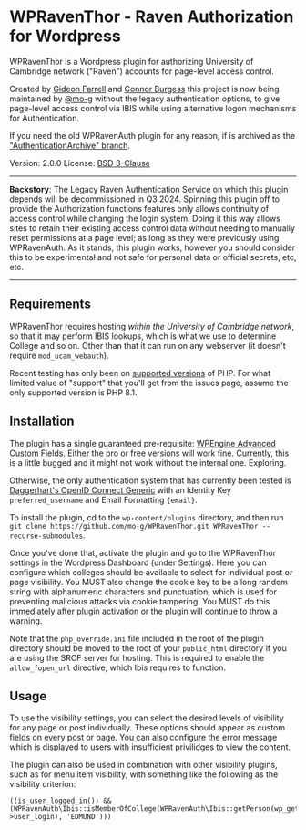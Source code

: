 WPRavenThor - Raven Authorization for Wordpress
================================================

WPRavenThor is a Wordpress plugin for authorizing University of Cambridge network ("Raven") accounts for page-level access control. 

Created by [Gideon Farrell](https://github.com/gfarrell/) and [Connor Burgess](https://github.com/Burgch) this project is now being maintained by [@mo-g](https://github.com/mo-g) without the legacy authentication options, to give page-level access control via IBIS while using alternative logon mechanisms for Authentication.

If you need the old WPRavenAuth plugin for any reason, if is archived as the ["AuthenticationArchive" branch](https://github.com/mo-g/WPRavenThor/tree/AuthenticationArchive).

Version: 2.0.0
License: [BSD 3-Clause](http://opensource.org/licenses/BSD-3-Clause)

---

**Backstory**: The Legacy Raven Authentication Service on which this plugin depends will be decommissioned in Q3 2024. Spinning this plugin off to provide the Authorization functions features only allows continuity of access control while changing the login system. Doing it this way allows sites to retain their existing access control data without needing to manually reset permissions at a page level; as long as they were previously using WPRavenAuth. As it stands, this plugin works, however you should consider this to be experimental and not safe for personal data or official secrets, etc, etc.

---

Requirements
------------

WPRavenThor requires hosting *within the University of Cambridge network*, so that it may perform IBIS lookups, which is what we use to determine College and so on. Other than that it can run on any webserver (it doesn't require `mod_ucam_webauth`).

Recent testing has only been on [supported versions](https://www.php.net/supported-versions.php) of PHP. For what limited value of "support" that you'll get from the issues page, assume the only supported version is PHP 8.1.

Installation
------------

The plugin has a single guaranteed pre-requisite: [WPEngine Advanced Custom Fields](https://en-gb.wordpress.org/plugins/advanced-custom-fields/). Either the pro or free versions will work fine. Currently, this is a little bugged and it might not work without the internal one. Exploring.

Otherwise, the only authentication system that has currently been tested is [Daggerhart's OpenID Connect Generic](https://en-gb.wordpress.org/plugins/daggerhart-openid-connect-generic/) with an Identity Key `preferred_username` and Email Formatting `{email}`. 

To install the plugin, cd to the `wp-content/plugins` directory, and then run `git clone https://github.com/mo-g/WPRavenThor.git WPRavenThor --recurse-submodules`.

Once you've done that, activate the plugin and go to the WPRavenThor settings in the Wordpress Dashboard (under Settings). Here you can configure which colleges should be available to select for individual post or page visibility. You MUST also change the cookie key to be a long random string with alphanumeric characters and punctuation, which is used for preventing malicious attacks via cookie tampering. You MUST do this immediately after plugin activation or the plugin will continue to throw a warning.

Note that the `php_override.ini` file included in the root of the plugin directory should be moved to the root of your `public_html` directory if you are using the SRCF server for hosting. This is required to enable the `allow_fopen_url` directive, which Ibis requires to function.

Usage
-----

To use the visibility settings, you can select the desired levels of visibility for any page or post individually. These options should appear as custom fields on every post or page. You can also configure the error message which is displayed to users with insufficient privilidges to view the content.

The plugin can also be used in combination with other visibility plugins, such as for menu item visibility, with something like the following as the visibility criterion:

    ((is_user_logged_in()) && (WPRavenAuth\Ibis::isMemberOfCollege(WPRavenAuth\Ibis::getPerson(wp_get_current_user()->user_login), 'EDMUND')))
